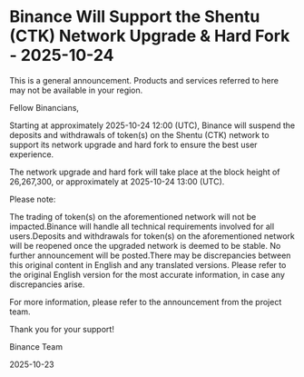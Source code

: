# Binance Will Support the Shentu (CTK) Network Upgrade & Hard Fork - 2025-10-24

This is a general announcement. Products and services referred to here may not be available in your region.

Fellow Binancians,

Starting at approximately 2025-10-24 12:00 (UTC), Binance will suspend the deposits and withdrawals of token(s) on the Shentu (CTK) network to support its network upgrade and hard fork to ensure the best user experience. 

The network upgrade and hard fork will take place at the block height of 26,267,300, or approximately at 2025-10-24 13:00 (UTC).

Please note:

The trading of token(s) on the aforementioned network will not be impacted.Binance will handle all technical requirements involved for all users.Deposits and withdrawals for token(s) on the aforementioned network will be reopened once the upgraded network is deemed to be stable. No further announcement will be posted.There may be discrepancies between this original content in English and any translated versions. Please refer to the original English version for the most accurate information, in case any discrepancies arise. 

For more information, please refer to the announcement from the project team.

Thank you for your support!

Binance Team

2025-10-23